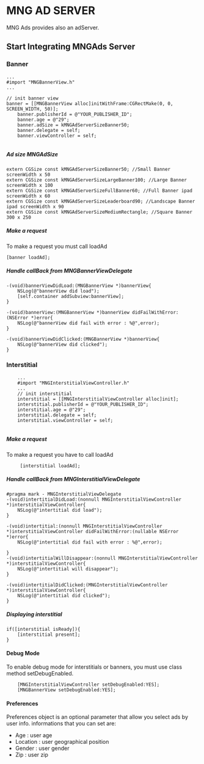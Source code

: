 # MNG AD SERVER

MNG Ads provides also an adServer.
## Start Integrating MNGAds Server

### Banner

```
...
#import "MNGBannerView.h"
...

// init banner view
banner = [[MNGBannerView alloc]initWithFrame:CGRectMake(0, 0, SCREEN_WIDTH, 50)];
    banner.publisherId = @"YOUR_PUBLISHER_ID";
    banner.age = @"29";
    banner.adSize = kMNGAdServerSizeBanner50;
    banner.delegate = self;
    banner.viewController = self;
    
```
##### Ad size MNGAdSize
```
extern CGSize const kMNGAdServerSizeBanner50; //Small Banner screenWidth x 50
extern CGSize const kMNGAdServerSizeLargeBanner100; //Large Banner screenWidth x 100
extern CGSize const kMNGAdServerSizeFullBanner60; //Full Banner ipad screenWidth x 60
extern CGSize const kMNGAdServerSizeLeaderboard90; //Landscape Banner ipad screenWidth x 90
extern CGSize const kMNGAdServerSizeMediumRectangle; //Square Banner 300 x 250

```

##### Make a request
To make a request you must call loadAd

```
[banner loadAd];
```

##### Handle callBack from MNGBannerViewDelegate
```
-(void)bannerViewDidLoad:(MNGBannerView *)bannerView{
    NSLog(@"bannerView did load");
    [self.container addSubview:bannerView];
}

-(void)bannerView:(MNGBannerView *)bannerView didFailWithError:(NSError *)error{
    NSLog(@"bannerView did fail with error : %@",error);
}

-(void)bannerViewDidClicked:(MNGBannerView *)bannerView{
    NSLog(@"bannerView did clicked");
}
```

### Interstitial

```objc
    ...
    #import "MNGInterstitialViewController.h"
    ...
    // init interstitial
    interstitial = [[MNGInterstitialViewController alloc]init];
    interstitial.publisherId = @"YOUR_PUBLISHER_ID";
    interstitial.age = @"29";
    interstitial.delegate = self;
    interstitial.viewController = self;
    
```
##### Make a request 
To make a request you have to call loadAd 

```
     [interstitial loadAd];
```
##### Handle callBack from MNGInterstitialViewDelegate
```objc
#pragma mark - MNGInterstitialViewDelegate
-(void)intertitialDidLoad:(nonnull MNGInterstitialViewController *)interstitialViewController{
    NSLog(@"intertitial did load");
}

-(void)intertitial:(nonnull MNGInterstitialViewController *)interstitialViewController didFailWithError:(nullable NSError *)error{
    NSLog(@"intertitial did fail with error : %@",error);
    
}
-(void)intertitialWillDisappear:(nonnull MNGInterstitialViewController *)interstitialViewController{
    NSLog(@"intertitial will disappear");
}

-(void)intertitialDidClicked:(MNGInterstitialViewController *)interstitialViewController{
    NSLog(@"intertitial did clicked");
}
```

##### Displaying interstitial
```
if([interstitial isReady]){
    [interstitial present];
}
```
#### Debug Mode

To enable debug mode for interstitials or banners, you must use class method setDebugEnabled.

```objc
    [MNGInterstitialViewController setDebugEnabled:YES];
    [MNGBannerView setDebugEnabled:YES];
```

#### Preferences 
Preferences object is an optional parameter that allow you select ads by user info.
informations that you can set are:

- Age : user age
- Location : user geographical position
- Gender : user gender
- Zip : user zip